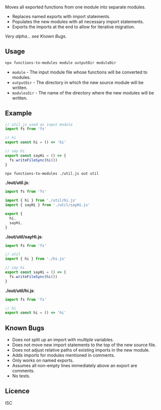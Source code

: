 Moves all exported functions from one module into separate modules.

- Replaces named exports with import statements.
- Populates the new modules with all necessary import statements.
- Exports the imports at the end to allow for iterative migration.

*Very alpha... see Known Bugs.*

## Usage

```sh
npx functions-to-modules module outputDir moduleDir
```

- `module` - The input module file whose functions will be converted to modules.
- `outputDir` - The directory in which the new source module will be written.
- `modulesDir` - The name of the directory where the new modules will be written.

## Example

```js
// util.js used as input module
import fs from 'fs'

// hi
export const hi = () => 'hi'

// say hi
export const sayHi = () => {
  fs.writeFileSync(hi())
}
```

```sh
npx functions-to-modules ./util.js out util
```

**./out/util.js**:

```js
import fs from 'fs'

import { hi } from './util/hi.js'
import { sayHi } from './util/sayHi.js'

export {
  hi,
  sayHi,
}
```

**./out/util/sayHi.js**:

```js
import fs from 'fs'

// util
import { hi } from './hi.js'

// say hi
export const sayHi = () => {
  fs.writeFileSync(hi())
}
```

**./out/util/hi.js**:

```js
import fs from 'fs'

// hi
export const hi = () => 'hi'
````

## Known Bugs

- Does not split up an import with multiple variables.
- Does not move new import statements to the top of the new source file.
- Does not adjust relative paths of existing imports in the new module.
- Adds imports for modules mentioned in comments.
- Only works on named exports.
- Assumes all non-empty lines immediately above an export are comments.
- No tests.

## Licence

ISC
